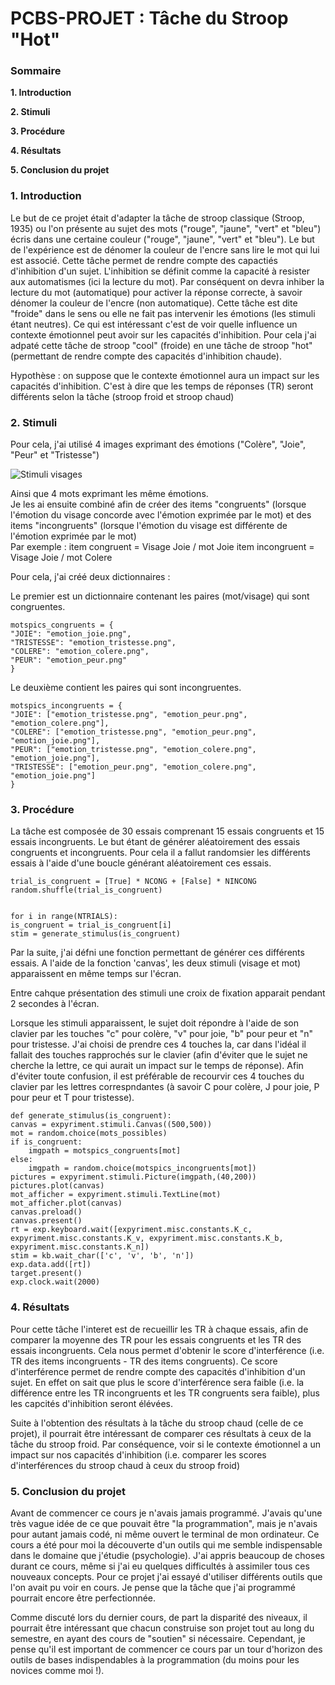 # PCBS-PROJET : Tâche du Stroop "Hot"

### Sommaire #
**1. Introduction**

**2. Stimuli**

**3. Procédure**

**4. Résultats**

**5. Conclusion du projet**


### 1. Introduction #

Le but de ce projet était d'adapter la tâche de stroop classique (Stroop, 1935) ou l'on présente au sujet des mots ("rouge", "jaune", "vert" et "bleu") écris dans une certaine couleur ("rouge", "jaune", "vert" et "bleu"). Le but de l'expérience est de dénomer la couleur de l'encre sans lire le mot qui lui est associé. Cette tâche permet de rendre compte des capactiés d'inhibition d'un sujet. L'inhibition se définit comme la capacité à resister aux automatismes (ici la lecture du mot). Par conséquent on devra inhiber la lecture du mot (automatique) pour activer la réponse correcte, à savoir dénomer la couleur de l'encre (non automatique). Cette tâche est dite "froide" dans le sens ou elle ne fait pas intervenir les émotions (les stimuli étant neutres). Ce qui est intéressant c'est de voir quelle influence un contexte émotionnel peut avoir sur les capacités d'inhibition. Pour cela j'ai adpaté cette tâche de stroop "cool" (froide) en une tâche de stroop "hot" (permettant de rendre compte des capacités d'inhibition chaude).   

Hypothèse : on suppose que le contexte émotionnel aura un impact sur les capacités d'inhibition. C'est à dire que les temps de réponses (TR) seront différents selon la tâche (stroop froid et stroop chaud)  


### 2. Stimuli #

Pour cela, j'ai utilisé 4 images exprimant des émotions ("Colère", "Joie", "Peur" et "Tristesse")  

![Stimuli visages](/Users/luciebracon/Desktop/COGMASTER/M1/AE_Programmation/PCBS-PROJET_BRACON/PCBS-PROJET/PCBS_PROJET_final/Ekmanfaces.png)

Ainsi que 4 mots exprimant les même émotions.  
Je les ai ensuite combiné afin de créer des items "congruents" (lorsque l'émotion du visage concorde avec l'émotion exprimée par le mot) et des items "incongruents" (lorsque l'émotion du visage est différente de l'émotion exprimée par le mot)  
Par exemple : item congruent = Visage Joie / mot Joie
              item incongruent = Visage Joie / mot Colere

Pour cela, j'ai créé deux dictionnaires :

Le premier est un dictionnaire contenant les paires (mot/visage) qui sont congruentes. 

    motspics_congruents = {
    "JOIE": "emotion_joie.png",
    "TRISTESSE": "emotion_tristesse.png",
    "COLERE": "emotion_colere.png",
    "PEUR": "emotion_peur.png"
    }


Le deuxième contient les paires qui sont incongruentes.

    motspics_incongruents = {
    "JOIE": ["emotion_tristesse.png", "emotion_peur.png", "emotion_colere.png"],
    "COLERE": ["emotion_tristesse.png", "emotion_peur.png", "emotion_joie.png"],
    "PEUR": ["emotion_tristesse.png", "emotion_colere.png", "emotion_joie.png"],
    "TRISTESSE": ["emotion_peur.png", "emotion_colere.png", "emotion_joie.png"]
    }
    

### 3. Procédure #

La tâche est composée de 30 essais comprenant 15 essais congruents et 15 essais incongruents. Le but étant de générer aléatoirement des essais congruents et incongruents. Pour cela il a fallut randomsier les différents essais à l'aide d'une boucle générant aléatoirement ces essais. 

    trial_is_congruent = [True] * NCONG + [False] * NINCONG
    random.shuffle(trial_is_congruent)
    

    for i in range(NTRIALS):
    is_congruent = trial_is_congruent[i]
    stim = generate_stimulus(is_congruent)
    
Par la suite, j'ai défni une fonction permettant de générer ces différents essais. A l'aide de la fonction 'canvas', les deux stimuli (visage et mot) apparaissent en même temps sur l'écran. 

Entre cahque présentation des stimuli une croix de fixation apparait pendant 2 secondes à l'écran. 

Lorsque les stimuli apparaissent, le sujet doit répondre à l'aide de son clavier par les touches "c" pour colère, "v" pour joie, "b" pour peur et "n" pour tristesse. J'ai choisi de prendre ces 4 touches la, car dans l'idéal il fallait des touches rapprochés sur le clavier (afin d'éviter que le sujet ne cherche la lettre, ce qui aurait un impact sur le temps de réponse). Afin d'éviter toute confusion, il est préférable de recourvir ces 4 touches du clavier par les lettres correspndantes (à savoir C pour colère, J pour joie, P pour peur et T pour tristesse). 

    def generate_stimulus(is_congruent):
    canvas = expyriment.stimuli.Canvas((500,500))
    mot = random.choice(mots_possibles)
    if is_congruent:
        imgpath = motspics_congruents[mot]
    else:
        imgpath = random.choice(motspics_incongruents[mot])
    pictures = expyriment.stimuli.Picture(imgpath,(40,200))
    pictures.plot(canvas)
    mot_afficher = expyriment.stimuli.TextLine(mot)
    mot_afficher.plot(canvas)
    canvas.preload()
    canvas.present()
    rt = exp.keyboard.wait([expyriment.misc.constants.K_c, expyriment.misc.constants.K_v, expyriment.misc.constants.K_b, expyriment.misc.constants.K_n])
    stim = kb.wait_char(['c', 'v', 'b', 'n'])
    exp.data.add([rt])
    target.present()
    exp.clock.wait(2000)
    
    
### 4. Résultats #

Pour cette tâche l'interet est de recueillir les TR à chaque essais, afin de comparer la moyenne des TR pour les essais congruents et les TR des essais incongruents. Cela nous permet d'obtenir le score d'interférence (i.e. TR des items incongruents - TR des items congruents). Ce score d'interférence permet de rendre compte des capacités d'inhibition d'un sujet. En effet on sait que plus le score d'interférence sera faible (i.e. la différence entre les TR incongruents et les TR congruents sera faible), plus les capcités d'inhibition seront élévées. 

Suite à l'obtention des résultats à la tâche du stroop chaud (celle de ce projet), il pourrait être intéressant de comparer ces résultats à ceux de la tâche du stroop froid. Par conséquence, voir si le contexte émotionnel a un impact sur nos capacités d'inhibition (i.e. comparer les scores d'interférences du stroop chaud à ceux du stroop froid)

### 5. Conclusion du projet # 

Avant de commencer ce cours je n'avais jamais programmé. J'avais qu'une très vague idée de ce que pouvait être "la programmation", mais je n'avais pour autant jamais codé, ni même ouvert le terminal de mon ordinateur. Ce cours a été pour moi la découverte d'un outils qui me semble indispensable dans le domaine que j'étudie (psychologie). J'ai appris beaucoup de choses durant ce cours, même si j'ai eu quelques difficultés à assimiler tous ces nouveaux concepts. Pour ce projet j'ai essayé d'utiliser différents outils que l'on avait pu voir en cours. 
Je pense que la tâche que j'ai programmé pourrait encore être perfectionnée.

Comme discuté lors du dernier cours, de part la disparité des niveaux, il pourrait être intéressant que chacun construise son projet tout au long du semestre, en ayant des cours de "soutien" si nécessaire. Cependant, je pense qu'il est important de commencer ce cours par un tour d'horizon des outils de bases indispendables à la programmation (du moins pour les novices comme moi !). 
    
  





